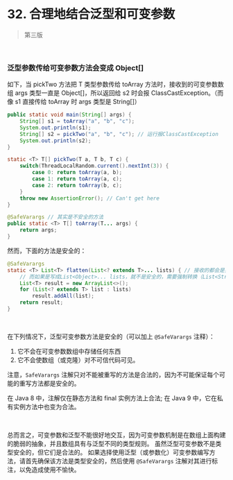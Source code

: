 # 32. 合理地结合泛型和可变参数

> 第三版

​    

### 泛型参数传给可变参数方法会变成 Object[]

如下，当 pickTwo 方法把 T 类型参数传给 toArray 方法时，接收到的可变参数数组 args 类型一直是 Object[]，所以返回给 s2 时会报 ClassCastException。（而像 s1 直接传给 toArray 时 args 类型是 String[]）

```java
public static void main(String[] args) {
    String[] s1 = toArray("a", "b", "c");
    System.out.println(s1);
    String[] s2 = pickTwo("a", "b", "c"); // 运行报ClassCastException
    System.out.println(s2);
}

static <T> T[] pickTwo(T a, T b, T c) {
    switch(ThreadLocalRandom.current().nextInt(3)) {
        case 0: return toArray(a, b);
        case 1: return toArray(a, c);
        case 2: return toArray(b, c);
    }
	throw new AssertionError(); // Can't get here
}

@SafeVarargs // 其实是不安全的方法
public static <T> T[] toArray(T... args) {
	return args;
}
```

然而，下面的方法是安全的：

```java
@SafeVarargs
static <T> List<T> flatten(List<? extends T>... lists) { // 接收的都会是实际原来传过来的对象类型，不会变成List<Object>
    // 而如果是写成List<Object>... lists，就不是安全的，需要强制转换（List<String>不应该传给List<Object>）
    List<T> result = new ArrayList<>();
    for (List<? extends T> list : lists)
        result.addAll(list);
    return result;
}
```

​    

在下列情况下，泛型可变参数方法是安全的（可以加上 `@SafeVarargs` 注释）：

1. 它不会在可变参数数组中存储任何东西
2. 它不会使数组（或克隆）对不可信代码可见。

注意，`SafeVarargs` 注解只对不能被重写的方法是合法的，因为不可能保证每个可能的重写方法都是安全的。

在 Java 8 中，注解仅在静态方法和 final 实例方法上合法; 在 Java 9 中，它在私有实例方法中也变为合法。

​    

总而言之，可变参数和泛型不能很好地交互，因为可变参数机制是在数组上面构建的脆弱的抽象，并且数组具有与泛型不同的类型规则。 虽然泛型可变参数不是类型安全的，但它们是合法的。 如果选择使用泛型（或参数化）可变参数编写方法，请首先确保该方法是类型安全的，然后使用 `@SafeVarargs` 注解对其进行标注，以免造成使用不愉快。